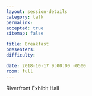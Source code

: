 ```yaml
---
layout: session-details
category: talk
permalink:
accepted: true
sitemap: false

title: Breakfast
presenters:
difficulty:

date: 2018-10-17 9:00:00 -0500
room: full
---
```

Riverfront Exhibit Hall
